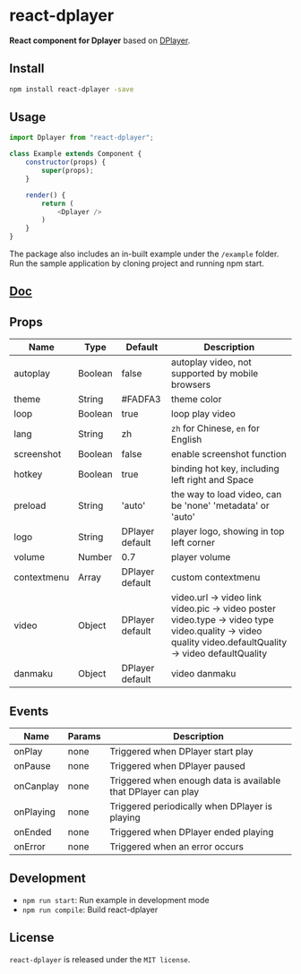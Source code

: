 # react-dplayer

**React component for Dplayer** based on [DPlayer](https://github.com/DIYgod/DPlayer).

## Install

```bash
npm install react-dplayer -save
```

## Usage

```js
import Dplayer from "react-dplayer";

class Example extends Component {
    constructor(props) {
        super(props);
    }

    render() {
        return (
            <Dplayer />
        )
    }
}
```

The package also includes an in-built example under the `/example` folder. Run the sample application by cloning project and running npm start.

## [Doc](http://dplayer.js.org/docs/)

## Props


| Name | Type | Default | Description |
| ---- | ---- | ------- | ----------- |
| autoplay | Boolean | false | autoplay video, not supported by mobile browsers |
| theme | String | #FADFA3 | theme color |
| loop | Boolean | true | loop play video |
| lang | String | zh | `zh` for Chinese, `en` for English |
| screenshot | Boolean | false | enable screenshot function |
| hotkey | Boolean | true | binding hot key, including left right and Space |
| preload | String | 'auto' | the way to load video, can be 'none' 'metadata' or 'auto' |
| logo | String | DPlayer default | player logo, showing in top left corner |
| volume | Number | 0.7 | player volume |
| contextmenu | Array | DPlayer default | custom contextmenu |
| video| Object | DPlayer default  | video.url -> video link video.pic -> video poster video.type -> video type video.quality -> video quality video.defaultQuality -> video defaultQuality|
| danmaku| Object | DPlayer default  | video danmaku |

## Events

| Name | Params | Description |
| ---- | ------ | ----------- |
| onPlay | none | Triggered when DPlayer start play |
| onPause | none | Triggered when DPlayer paused |
| onCanplay | none | Triggered when enough data is available that DPlayer can play |
| onPlaying | none | Triggered periodically when DPlayer is playing |
| onEnded | none | Triggered when DPlayer ended playing |
| onError | none | Triggered when an error occurs |

## Development

- `npm run start`: Run example in development mode
- `npm run compile`: Build react-dplayer

## License

`react-dplayer` is released under the `MIT license`.
